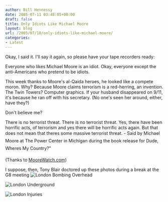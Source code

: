 ```yaml
---
author: Bill Hennessy
date: 2005-07-11 03:48:05+00:00
draft: false
title: Only Idiots Like Michael Moore
layout: blog
url: /2005/07/10/only-idiots-like-michael-moore/
categories:
- Latest
---
```


Okay, I said it.  I'll say it again, so please have your tape recorders ready:

Everyone who likes Michael Moore is an idiot.  Okay, everyone except the anti-Americans who pretend to be idiots.

This week thanks to Moore's al-Qaida heroes, he looked like a compete moron.  Why?  Because Moore claims terrorism is a red-herring, an invention.  The Twin Towers?  Computer graphics.  If your husband disappeared on 9/11, it's because he ran off with his secretary.  (No one's seen her around, either, have they?)

Don't believe me?



> 
There is no terrorist threat. There is no terrorist threat. Yes, there have been horrific acts, of terrorism and yes there will be horrific acts again. But that does not mean that theres some massive terrorist threat. - Said by Michael Moore at The Power Center in Michigan during the book release for Dude, Wheres My Country?"



(Thanks to [MooreWatch.com](https://moorewatch.com/index.php/weblog/terrorism_is_a_lie/))

I suppose, then, Tony Blair doctored up these photos during a break at the G8 meeting
![London Bombing Overhead](/wp-content/0707_london_downtown.jpg)

![London Underground](/wp-content/070705_london2.jpg)

![London Injuries](/wp-content/070705_london_blasts4.jpg)


